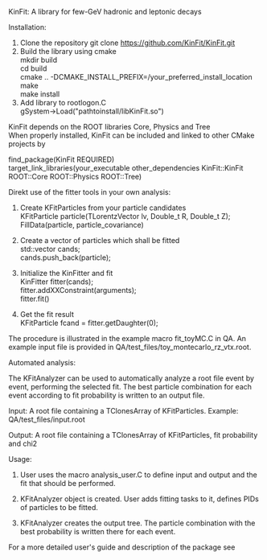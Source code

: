KinFit: A library for few-GeV hadronic and leptonic decays

Installation:

1) Clone the repository
    git clone https://github.com/KinFit/KinFit.git
2) Build the library using cmake   
    mkdir build   
    cd build   
    cmake .. -DCMAKE_INSTALL_PREFIX=/your_preferred_install_location   
    make   
    make install   
3) Add library to rootlogon.C   
    gSystem->Load("pathtoinstall/libKinFit.so")   

KinFit depends on the ROOT libraries Core, Physics and Tree   
When properly installed, KinFit can be included and linked to other CMake projects by   
   
find_package(KinFit REQUIRED)   
target_link_libraries(your_executable other_dependencies KinFit::KinFit ROOT::Core ROOT::Physics ROOT::Tree)   



Direkt use of the fitter tools in your own analysis:   

1) Create KFitParticles from your particle candidates   
    KFitParticle particle(TLorentzVector lv, Double_t R, Double_t Z);   
    FillData(particle, particle_covariance)   

2) Create a vector of particles which shall be fitted   
    std::vector<KFitParticle> cands;   
    cands.push_back(particle);   

3) Initialize the KinFitter and fit   
    KinFitter fitter(cands);   
    fitter.addXXConstraint(arguments);   
    fitter.fit()   

4) Get the fit result   
    KFitParticle fcand = fitter.getDaughter(0);   

The procedure is illustrated in the example macro fit_toyMC.C in QA. An example input file is provided in QA/test_files/toy_montecarlo_rz_vtx.root.   



Automated analysis:   

The KFitAnalyzer can be used to automatically analyze a root file event by event, performing the selected fit. The best particle combination for each event according to fit probability is written to an output file.   

Input: A root file containing a TClonesArray of KFitParticles. Example: QA/test_files/input.root   

Output: A root file containing a TClonesArray of KFitParticles, fit probability and chi2   

Usage:   
1) User uses the macro analysis_user.C to define input and output and the fit that should be performed.   

2) KFitAnalyzer object is created. User adds fitting tasks to it, defines PIDs of particles to be fitted.    

3) KFitAnalyzer creates the output tree. The particle combination with the best probability is written there for each event.   


For a more detailed user's guide and description of the package see


